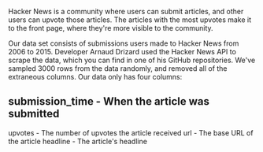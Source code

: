  Hacker News is a community where users can submit articles, and other users can upvote those articles. The articles with the most upvotes make it to the front page, where they're more visible to the community.

 Our data set consists of submissions users made to Hacker News from 2006 to 2015. Developer Arnaud Drizard used the Hacker News API to scrape the data, which you can find in one of his GitHub repositories. We've sampled 3000 rows from the data randomly, and removed all of the extraneous columns. Our data only has four columns:

## submission_time - When the article was submitted
 upvotes - The number of upvotes the article received
 url - The base URL of the article
 headline - The article's headline
